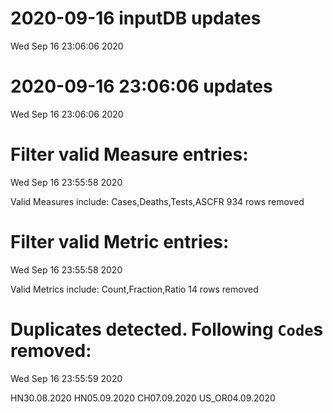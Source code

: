 
# 2020-09-16 inputDB updates 
 Wed Sep 16 23:06:06 2020 


# 2020-09-16 23:06:06 updates 
 Wed Sep 16 23:06:06 2020 


# Filter valid Measure entries: 
 Wed Sep 16 23:55:58 2020 

Valid Measures include: Cases,Deaths,Tests,ASCFR
 934 rows removed
# Filter valid Metric entries: 
 Wed Sep 16 23:55:58 2020 

Valid Metrics include: Count,Fraction,Ratio
 14 rows removed
# Duplicates detected. Following `Code`s removed: 
 Wed Sep 16 23:55:59 2020 

HN30.08.2020
HN05.09.2020
CH07.09.2020
US_OR04.09.2020